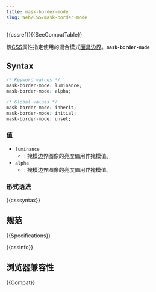 ```yaml
---
title: mask-border-mode
slug: Web/CSS/mask-border-mode
---
```


{{cssref}}{{SeeCompatTable}}

该[CSS](/zh-CN/docs/Web/CSS)属性指定使用的混合模式[面具边界](/zh-CN/docs/Web/CSS/mask-border)。**`mask-border-mode`**

## Syntax

```css
/* Keyword values */
mask-border-mode: luminance;
mask-border-mode: alpha;

/* Global values */
mask-border-mode: inherit;
mask-border-mode: initial;
mask-border-mode: unset;
```

### 值

- `luminance`
  - : 掩模边界图像的亮度值用作掩模值。
- `alpha`
  - : 掩模边界图像的亮度值用作掩模值。

### 形式语法

{{csssyntax}}

## 规范

{{Specifications}}

{{cssinfo}}

## 浏览器兼容性

{{Compat}}
